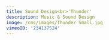 ```yaml
---
title: Sound Design<br>'Thunder'
description: Music & Sound Design
image: /cms/images/Thunder Small.jpg
vimeoID: '234137524'
---
```











